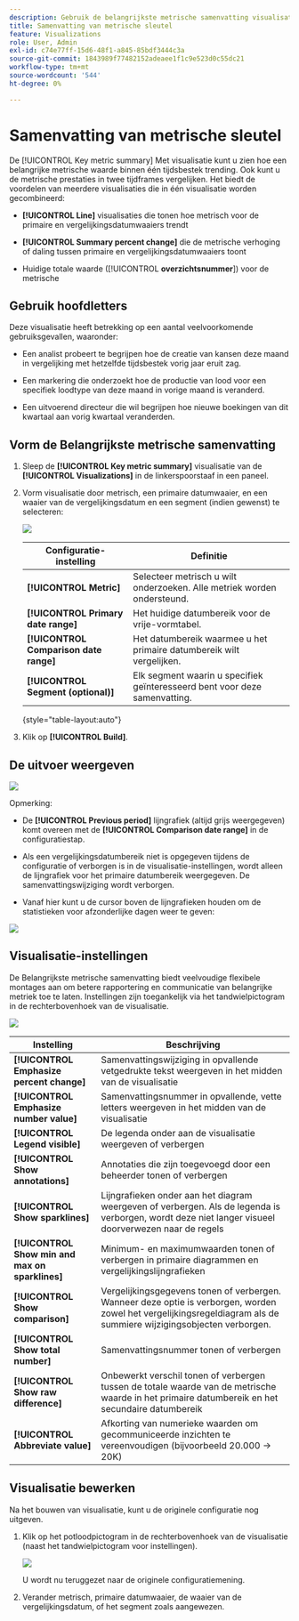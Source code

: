 ```yaml
---
description: Gebruik de belangrijkste metrische samenvatting visualisatie om metrische prestaties over twee chronologie te vergelijken.
title: Samenvatting van metrische sleutel
feature: Visualizations
role: User, Admin
exl-id: c74e77ff-15d6-48f1-a845-85bdf3444c3a
source-git-commit: 1843989f77482152adeaee1f1c9e523d0c55dc21
workflow-type: tm+mt
source-wordcount: '544'
ht-degree: 0%

---
```


# Samenvatting van metrische sleutel

De [!UICONTROL Key metric summary] Met visualisatie kunt u zien hoe een belangrijke metrische waarde binnen één tijdsbestek trending. Ook kunt u de metrische prestaties in twee tijdframes vergelijken. Het biedt de voordelen van meerdere visualisaties die in één visualisatie worden gecombineerd:

* **[!UICONTROL Line]** visualisaties die tonen hoe metrisch voor de primaire en vergelijkingsdatumwaaiers trendt

* **[!UICONTROL Summary percent change]** die de metrische verhoging of daling tussen primaire en vergelijkingsdatumwaaiers toont

* Huidige totale waarde ([!UICONTROL **overzichtsnummer**]) voor de metrische

## Gebruik hoofdletters

Deze visualisatie heeft betrekking op een aantal veelvoorkomende gebruiksgevallen, waaronder:

* Een analist probeert te begrijpen hoe de creatie van kansen deze maand in vergelijking met hetzelfde tijdsbestek vorig jaar eruit zag.

* Een markering die onderzoekt hoe de productie van lood voor een specifiek loodtype van deze maand in vorige maand is veranderd.

* Een uitvoerend directeur die wil begrijpen hoe nieuwe boekingen van dit kwartaal aan vorig kwartaal veranderden.

## Vorm de Belangrijkste metrische samenvatting

1. Sleep de **[!UICONTROL Key metric summary]** visualisatie van de **[!UICONTROL Visualizations]** in de linkerspoorstaaf in een paneel.

1. Vorm visualisatie door metrisch, een primaire datumwaaier, en een waaier van de vergelijkingsdatum en een segment (indien gewenst) te selecteren:

   ![](assets/key-metric-config.png)

   | Configuratie-instelling | Definitie |
   | --- | --- |
   | **[!UICONTROL Metric]** | Selecteer metrisch u wilt onderzoeken. Alle metriek worden ondersteund. |
   | **[!UICONTROL Primary date range]** | Het huidige datumbereik voor de vrije-vormtabel. |
   | **[!UICONTROL Comparison date range]** | Het datumbereik waarmee u het primaire datumbereik wilt vergelijken. |
   | **[!UICONTROL Segment (optional)]** | Elk segment waarin u specifiek geïnteresseerd bent voor deze samenvatting. |

   {style=&quot;table-layout:auto&quot;}

1. Klik op **[!UICONTROL Build]**.

## De uitvoer weergeven

![](assets/key-metric-output.png)

Opmerking:

* De **[!UICONTROL Previous period]** lijngrafiek (altijd grijs weergegeven) komt overeen met de **[!UICONTROL Comparison date range]** in de configuratiestap.

* Als een vergelijkingsdatumbereik niet is opgegeven tijdens de configuratie of verborgen is in de visualisatie-instellingen, wordt alleen de lijngrafiek voor het primaire datumbereik weergegeven. De samenvattingswijziging wordt verborgen.

* Vanaf hier kunt u de cursor boven de lijngrafieken houden om de statistieken voor afzonderlijke dagen weer te geven:

![](assets/key-metric-output2.png)

## Visualisatie-instellingen

De Belangrijkste metrische samenvatting biedt veelvoudige flexibele montages aan om betere rapportering en communicatie van belangrijke metriek toe te laten. Instellingen zijn toegankelijk via het tandwielpictogram in de rechterbovenhoek van de visualisatie.

![](assets/key-metric-settings.png)

| Instelling | Beschrijving |
| --- | --- |
| **[!UICONTROL Emphasize percent change]** | Samenvattingswijziging in opvallende vetgedrukte tekst weergeven in het midden van de visualisatie |
| **[!UICONTROL Emphasize number value]** | Samenvattingsnummer in opvallende, vette letters weergeven in het midden van de visualisatie |
| **[!UICONTROL Legend visible]** | De legenda onder aan de visualisatie weergeven of verbergen |
| **[!UICONTROL Show annotations]** | Annotaties die zijn toegevoegd door een beheerder tonen of verbergen |
| **[!UICONTROL Show sparklines]** | Lijngrafieken onder aan het diagram weergeven of verbergen. Als de legenda is verborgen, wordt deze niet langer visueel doorverwezen naar de regels |
| **[!UICONTROL Show min and max on sparklines]** | Minimum- en maximumwaarden tonen of verbergen in primaire diagrammen en vergelijkingslijngrafieken |
| **[!UICONTROL Show comparison]** | Vergelijkingsgegevens tonen of verbergen. Wanneer deze optie is verborgen, worden zowel het vergelijkingsregeldiagram als de summiere wijzigingsobjecten verborgen. |
| **[!UICONTROL Show total number]** | Samenvattingsnummer tonen of verbergen |
| **[!UICONTROL Show raw difference]** | Onbewerkt verschil tonen of verbergen tussen de totale waarde van de metrische waarde in het primaire datumbereik en het secundaire datumbereik |
| **[!UICONTROL Abbreviate value]** | Afkorting van numerieke waarden om gecommuniceerde inzichten te vereenvoudigen (bijvoorbeeld 20.000 -> 20K) |

## Visualisatie bewerken

Na het bouwen van visualisatie, kunt u de originele configuratie nog uitgeven.

1. Klik op het potloodpictogram in de rechterbovenhoek van de visualisatie (naast het tandwielpictogram voor instellingen).

   ![](assets/edit-icon.png)

   U wordt nu teruggezet naar de originele configuratiemening.

1. Verander metrisch, primaire datumwaaier, de waaier van de vergelijkingsdatum, of het segment zoals aangewezen.
